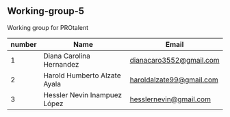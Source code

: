 ## Working-group-5

Working group for PROtalent

|      number    |Name                           |Email                        |
|----------------|-------------------------------|-----------------------------|
|       1        |Diana Carolina Hernandez       |dianacaro3552@gmail.com      |
|       2        |Harold Humberto Alzate Ayala   |haroldalzate99@gmail.com     |
|       3        |Hessler Nevin Inampuez López   |hesslernevin@gmail.com       |
